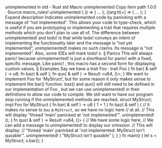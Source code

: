 unimplemented in std - Rust
std
Macro
unimplemented
Copy item path
1.0.0
·
Source
macro_rules! unimplemented {
    () => { ... };
    ($($arg:tt)+) => { ... };
}
Expand description
Indicates unimplemented code by panicking with a message of “not implemented”.
This allows your code to type-check, which is useful if you are prototyping or
implementing a trait that requires multiple methods which you don’t plan to use all of.
The difference between
unimplemented!
and
todo!
is that while
todo!
conveys an intent of implementing the functionality later and the message is “not yet
implemented”,
unimplemented!
makes no such claims. Its message is “not implemented”.
Also, some IDEs will mark
todo!
s.
§
Panics
This will always
panic!
because
unimplemented!
is just a shorthand for
panic!
with a
fixed, specific message.
Like
panic!
, this macro has a second form for displaying custom values.
§
Examples
Say we have a trait
Foo
:
trait
Foo {
fn
bar(
&
self
) -> u8;
fn
baz(
&
self
);
fn
qux(
&
self
) ->
Result
<u64, ()>;
}
We want to implement
Foo
for ‘MyStruct’, but for some reason it only makes sense
to implement the
bar()
function.
baz()
and
qux()
will still need to be defined
in our implementation of
Foo
, but we can use
unimplemented!
in their definitions
to allow our code to compile.
We still want to have our program stop running if the unimplemented methods are
reached.
struct
MyStruct;
impl
Foo
for
MyStruct {
fn
bar(
&
self
) -> u8 {
1
+
1
}
fn
baz(
&
self
) {
// It makes no sense to `baz` a `MyStruct`, so we have no logic here
        // at all.
        // This will display "thread 'main' panicked at 'not implemented'".
unimplemented!
();
    }
fn
qux(
&
self
) ->
Result
<u64, ()> {
// We have some logic here,
        // We can add a message to unimplemented! to display our omission.
        // This will display:
        // "thread 'main' panicked at 'not implemented: MyStruct isn't quxable'".
unimplemented!
(
"MyStruct isn't quxable"
);
    }
}
fn
main() {
let
s = MyStruct;
    s.bar();
}